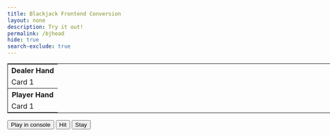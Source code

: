 ```yaml
---
title: Blackjack Frontend Conversion
layout: none
description: Try it out!
permalink: /bjhead
hide: true
search-exclude: true
---
```

<style>
    .card_table {
        width: 1000px;
    }
</style>

<table id="card_table" class="card_table" style="border:1px solid">
    <tr>
        <th>Dealer Hand</th>
    </tr>
    <tr id="dealer_cards">
        <td>Card 1</td>
    </tr>
    <tr>
        <th>Player Hand</th>
    </tr>
    <tr id="player_cards">
        <td>Card 1</td>
    </tr>
</table>

<button id="play_button" onclick="gameStart()">Play in console</button>
<button id="hit_button" onclick="hit(playerHand)">Hit</button>
<button id="stay_button" onclick="stay()">Stay</button>

<script>
    // card class
    class Card {
        constructor(suit, val) {
            this.suit = suit;
            this.value = val;
            if (val == 11) {
                this.kind = "Ace";
            } else if (val == 12) {
                this.kind = "Jack";
            } else if (val == 13) {
                this.kind = "Queen";
            } else if (val == 14) {
                this.kind = "King";
            } else {
                this.kind = String(val);
            }
        };
        cshow() {
            return this.kind + " of " + this.suit;
        };
        adjustAce() {
            if (this.kind == "Ace") {
                this.value = 1;
            }
        };
    };

    // card test
    var tcard = new Card("Spades", 3);
    console.log(tcard.cshow());

    // deck class
    class Deck {
        constructor() {
            this.cards = [];
            this.build()
        }
        build() {
            const suits = ["Spades", "Hearts", "Diamonds", "Clubs"];
            for (let s in suits) {
                for (let v = 2; v < 15; v++) {
                    this.cards.push(new Card(suits[s], v));
                }
            }
        };
        shuffle() {
            for (var i = this.cards.length - 1; i > 0; i--) {
                var j = Math.floor(Math.random() * (i + 1));
                var temp = this.cards[i];
                this.cards[i] = this.cards[j];
                this.cards[j] = temp;
            }
        }
        draw() {
            return this.cards.pop();
        }
    };

    // deck test
    var tdeck = new Deck();
    tdeck.shuffle();
    console.log(tdeck.cards);

    //initiating globals
    var currentStreak = 0;
    var playerHand = [];
    var dealerHand = [];
    var deck = new Deck();

    function gameStart() {
        playerHand = [];
        dealerHand = [];
        deck = new Deck();
        deck.shuffle();

        console.log("Initial draws:"); // giving the initial draws
        d1 = hit(dealerHand);
        console.log("The dealer draws: " + d1);
        console.log("You receive: " + hit(playerHand));
        d2 = hit(dealerHand);
        console.log("The dealer draws a face-down card...");
        console.log("You receive: " + hit(playerHand));
        console.log(playerHand);
        if (takesum(playerHand) == 21) { // instant player win on blackjack potentially
            if (takesum(playerHand) != 21) {
                console.log("WOW! A blackjack! You win!");
                win();
                playAgain();
                return;
            } else {
                console.log("Both you and the dealer have blackjack. It's a push! Your streak stays the same.");
                playAgain();
                return;
            }
        };
        console.log("--------------------------------")
        console.log("Dealer's hand: " + d1 + ", ???")
        playerTurn() // once player turn finishes, the dealer turn occurs

        playAgain()
    };

    function takesum(hand) {
        let sm = 0;
        for (let i = 0; i < hand.length; i++) {
            var pcard = hand[i];
            if (pcard.value > 11) {
                sm = sm + 10;
            } else {
                sm = sm + pcard.value;
            };
        };
        if (sm > 21) {
            for (let i = 0; i < hand.length; i++) {
                var pcard = hand[i];
                if (pcard.value == 11) {
                    pcard.adjustAce();
                    return takesum(hand);
                };
            };
        };
        console.log(sm)
        return sm
    };

    function hit(hand) {
        var res = deck.draw();
        if ((res.value == 11) && (takesum(hand) + 11 > 21)) { // adjusting ace if it would break
            res.adjustAce();
        };
        hand.push(res);
        return res.kind + " of " + res.suit;
    };

    function handDisplay(hand) {
        var disp_hand = [];
        for (let i = 0; i < hand.length; i++) {
            var thisCard = hand[i];
            var shown = thisCard.kind + " of " + thisCard.suit;
            disp_hand.push(shown);
        };
        return disp_hand;
    };

    function playerTurn() {
        console.log("Your hand: " + String(handDisplay(playerHand)));
        if (takesum(playerHand) > 21) {
            console.log("You break! You lose.");
            lose();
            return
        }
        rsp = prompt("Would you like to hit (h) or stay (s)? (input either option)")
        if (rsp == "h") {
            received = hit(playerHand);
            console.log("You drew a " + received + "!");
            playerTurn();
        } else if (rsp == "s") {
            console.log("You stand.");
            dealerTurn();
        } else {
            console.log('Invalid input. Input "h" to hit or "s" to stand.');
            playerTurn();
        };
    }

    function dealerTurn() {
        console.log("Dealer's hand: " + String(handDisplay(dealerHand)));
        if (takesum(dealerHand) > 16) {
            console.log("The dealer stays.");
        } else {
            console.log("The dealer draws: " + hit(dealerHand));
            if (takesum(dealerHand) > 21) {
                console.log("The dealer breaks! You win.");
                win();
                return;
            }
            dealerTurn();
            return;
        };
        if (takesum(playerHand) > takesum(dealerHand)) {
            console.log("Congratulations! You won with a hand worth " + String(takesum(playerHand)) + "!");
            win();
        } else if (takesum(dealerHand) > takesum(playerHand)) {
            console.log("Too bad! You lost to the dealer's hand, worth "  + String(takesum(dealerHand)) + "!");
            lose();
        } else {
            console.log("It's a push! You keep your bet.");
        };
        return
    }

    function win() {
        currentStreak += 1;
        return
    }
    function lose() {
        currentStreak = 0;
        return
    }

    function playAgain() {
        // allow the user to choose whether or not to play again with buttons, show them
        pa = prompt('Would you like to play again? (Input "y" for yes and "n" for no.)');
        if (pa == "y") {
            gameStart();
        } else {
            // allow user to upload to database; use try so that it functions when server isn't running
            console.log("You finished with with a streak of " + String(currentStreak));
            // try for streak save here
            currentStreak = 0;
            return;
        };
    }
</script>